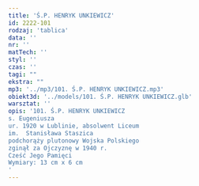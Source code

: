 ```yaml
---
title: 'Ś.P. HENRYK UNKIEWICZ'
id: 2222-101
rodzaj: 'tablica'
data: ''
nr: ''
matTech: ''
styl: ''
czas: ''
tagi: ""
ekstra: ""
mp3: '../mp3/101. Ś.P. HENRYK UNKIEWICZ.mp3'
obiekt3d: '../models/101. Ś.P. HENRYK UNKIEWICZ.glb'
warsztat: ''
opis: '101. Ś.P. HENRYK UNKIEWICZ
s. Eugeniusza
ur. 1920 w Lublinie, absolwent Liceum
im.  Stanisława Staszica
podchorąży plutonowy Wojska Polskiego
zginął za Ojczyznę w 1940 r.
Cześć Jego Pamięci
Wymiary: 13 cm x 6 cm
'
---
```



